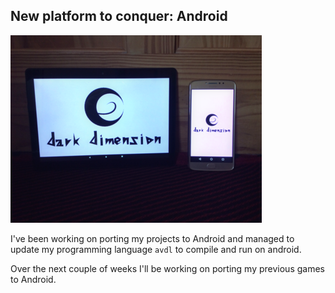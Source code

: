 ## New platform to conquer: Android

![avdl on android prototype](images/news/avdl_android_prototype.png "avdl on Android")

I've been working on porting my projects to Android and managed to update my programming language `avdl` to compile and run on android.

Over the next couple of weeks I'll be working on porting my previous games to Android.
